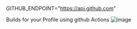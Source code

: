 

GITHUB_ENDPOINT="https://api.github.com"

Builds for your Profile using github Actions
![image](https://user-images.githubusercontent.com/80549753/219278059-2fc209fd-3477-459a-9b57-b04290f2912e.png)
